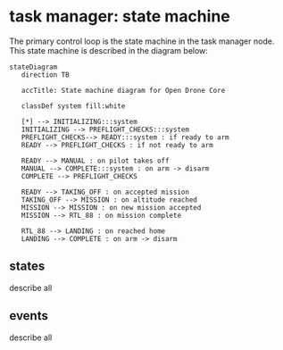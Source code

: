 # task manager: state machine

The primary control loop is the state machine in the task manager node. This state machine is described in the diagram below:

```mermaid
stateDiagram
   direction TB

   accTitle: State machine diagram for Open Drone Core

   classDef system fill:white
   
   [*] --> INITIALIZING:::system
   INITIALIZING --> PREFLIGHT_CHECKS:::system
   PREFLIGHT_CHECKS--> READY:::system : if ready to arm
   READY --> PREFLIGHT_CHECKS : if not ready to arm

   READY --> MANUAL : on pilot takes off
   MANUAL --> COMPLETE:::system : on arm -> disarm
   COMPLETE --> PREFLIGHT_CHECKS

   READY --> TAKING_OFF : on accepted mission
   TAKING_OFF --> MISSION : on altitude reached
   MISSION --> MISSION : on new mission accepted
   MISSION --> RTL_88 : on mission complete

   RTL_88 --> LANDING : on reached home
   LANDING --> COMPLETE : on arm -> disarm
```

## states
describe all

## events
describe all